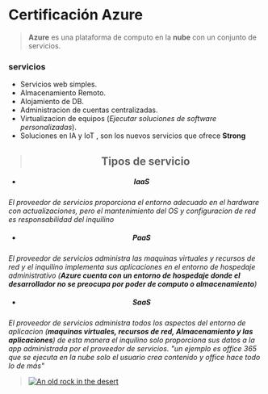 # Certificación Azure
> **Azure** es una plataforma de computo en la **nube** con un conjunto de servicios.

<h3>servicios</h3>

- Servicios web simples.
- Almacenamiento Remoto.
- Alojamiento de DB.
- Administracion de cuentas centralizadas.
- Virtualizacion de equipos (<em>Ejecutar soluciones de software personalizadas</em>).
- Soluciones en IA y IoT , son los nuevos servicios que ofrece <strong>Strong</strong>

> <h2 align="center">Tipos de servicio</h2>

- <h5 align="center">IaaS</h5>
<em>El proveedor de servicios proporciona el entorno adecuado en el hardware con actualizaciones, pero el mantenimiento del OS y configuracion de red es responsabilidad del inquilino</em>

- <h5 align="center">PaaS</h5>
<em>El proveedor de servicios administra las maquinas virtuales y recursos de red y el inquilino implementa sus aplicaciones en el entorno de hospedaje administrativo (<strong>Azure cuenta con un entorno de hospedaje donde el desarrollador no se preocupa por poder de computo o almacenamiento</strong>)</em>

- <h5 align="center">SaaS</h5>
<em>El proveedor de servicios administra todos los aspectos del entorno de aplicacion (<strong>maquinas virtuales, recursos de red, Almacenamiento y las aplicaciones</strong>) de esta manera el inquilino solo proporciona sus datos a la app administrada por el proveedor de servicios. "un ejemplo es office 365 que se ejecuta en la nube solo el usuario crea contenido y office hace todo lo de más"</em>

> [![An old rock in the desert](/assets/images/shiprock.jpg "Shiprock, New Mexico by Beau Rogers")](https://docs.microsoft.com/en-gb/learn/azure-fundamentals/intro-to-azure-fundamentals/media/iaas-paas-saas.png)
